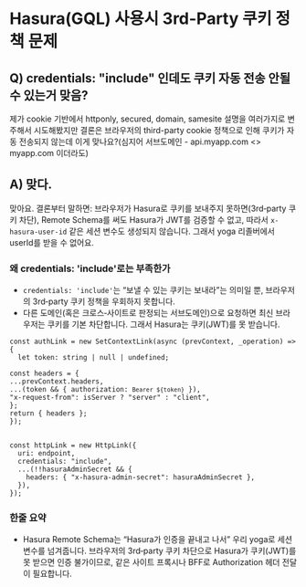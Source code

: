 <h1>Hasura(GQL) 사용시 3rd-Party 쿠키 정책 문제</h1>
<h2 data-ke-size="size26">Q) credentials: "include" 인데도 쿠키 자동 전송 안될 수 있는거 맞음?</h2>
<p data-ke-size="size16">제가 cookie 기반에서 httponly, secured, domain, samesite 설명을 여러가지로 변주해서 시도해봤지만 결론은 브라우저의 third-party cookie 정책으로 인해 쿠키가 자동 전송되지 않는데 이게 맞나요?(심지어 서브도메인 - api.myapp.com &lt;&gt; myapp.com 이더라도)</p>
<h2 data-ke-size="size26">A) 맞다.</h2>
<p data-ke-size="size16">맞아요. 결론부터 말하면: 브라우저가 Hasura로 쿠키를 보내주지 못하면(3rd‑party 쿠키 차단), Remote Schema를 써도 Hasura가 JWT를 검증할 수 없고, 따라서 <code>x-hasura-user-id</code> 같은 세션 변수도 생성되지 않습니다. 그래서 yoga 리졸버에서 userId를 받을 수 없어요.</p>
<h3 data-ke-size="size23">왜 credentials: 'include'로는 부족한가</h3>
<ul style="list-style-type: disc;" data-ke-list-type="disc">
<li><code>credentials: 'include'</code>는 &ldquo;보낼 수 있는 쿠키는 보내라&rdquo;는 의미일 뿐, 브라우저의 3rd‑party 쿠키 정책을 우회하지 못합니다.</li>
<li>다른 도메인(혹은 크로스‑사이트로 판정되는 서브도메인)으로 요청하면 최신 브라우저는 쿠키를 기본 차단합니다. 그래서 Hasura는 쿠키(JWT)를 못 받습니다.</li>
</ul>
<pre class="qml"><code>const authLink = new SetContextLink(async (prevContext, _operation) =&gt; {
  let token: string | null | undefined;
<p>const headers = {
...prevContext.headers,
...(token &amp;&amp; { authorization: <code>Bearer ${token}</code> }),
&quot;x-request-from&quot;: isServer ? &quot;server&quot; : &quot;client&quot;,
};
return { headers };
});</code></pre></p>
<pre class="dts"><code>const httpLink = new HttpLink({
  uri: endpoint,
  credentials: "include",
  ...(!!hasuraAdminSecret &amp;&amp; {
    headers: { "x-hasura-admin-secret": hasuraAdminSecret },
  }),
});</code></pre>
<h3 data-ke-size="size23">한줄 요약</h3>
<ul style="list-style-type: disc;" data-ke-list-type="disc">
<li>Hasura Remote Schema는 &ldquo;Hasura가 인증을 끝내고 나서&rdquo; 우리 yoga로 세션 변수를 넘겨줍니다. 브라우저의 3rd‑party 쿠키 차단으로 Hasura가 쿠키(JWT)를 못 받으면 인증 불가이므로, 같은 사이트 프록시나 BFF로 Authorization 헤더 전달이 필요합니다.</li>
</ul>